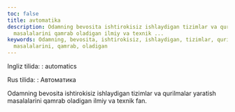 ```yaml
---
toc: false
title: avtomatika
description: Odamning bevosita ishtirokisiz ishlaydigan tizimlar va qurilmalar yaratish
  masalalarini qamrab oladigan ilmiy va texnik ...
keywords: Odamning, bevosita, ishtirokisiz, ishlaydigan, tizimlar, qurilmalar, yaratish,
  masalalarini, qamrab, oladigan
---
```


Ingliz tilida:
:   automatics

Rus tilida:
:   Автоматика

Odamning bevosita ishtirokisiz ishlaydigan tizimlar va qurilmalar yaratish masalalarini qamrab oladigan ilmiy va texnik fan.
